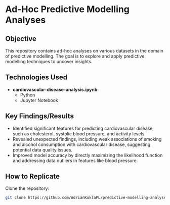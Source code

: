 # Ad-Hoc Predictive Modelling Analyses

## Objective
This repository contains ad-hoc analyses on various datasets in the domain of predictive modelling. The goal is to explore and apply predictive modelling techniques to uncover insights.

## Technologies Used
- **cardiovascular-disease-analysis.ipynb**:
   - Python
   - Jupyter Notebook

## Key Findings/Results
- Identified significant features for predicting cardiovascular disease, such as cholesterol, systolic blood pressure, and activity levels.
- Revealed unexpected findings, including weak associations of smoking and alcohol consumption with cardiovascular disease, suggesting potential data quality issues.
- Improved model accuracy by directly maximizing the likelihood function and addressing data outliers in features like blood pressure.

## How to Replicate
Clone the repository:
   ```bash
   git clone https://github.com/AdrianKuklaPL/predictive-modelling-analyses.git

